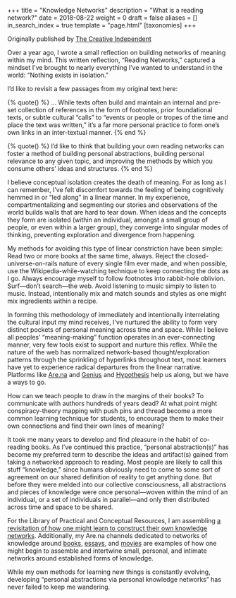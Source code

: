 +++
title = "Knowledge Networks"
description = "What is a reading network?"
date = 2018-08-22
weight = 0
draft = false
aliases = []
in_search_index = true
template = "page.html"
[taxonomies]
+++

Originally published by [The Creative Independent](https://thecreativeindependent.com/people/on-building-knowledge-networks-through-wandering/)

Over a year ago, I wrote a small reflection on building networks of meaning within my mind. This written reflection, “Reading Networks,” captured a mindset I’ve brought to nearly everything I’ve wanted to understand in the world: “Nothing exists in isolation.”

I’d like to revisit a few passages from my original text here:

{% quote() %}
… While texts often build and maintain an internal and pre-set collection of references in the form of footnotes, prior foundational texts, or subtle cultural “calls” to “events or people or tropes of the time and place the text was written,” it’s a far more personal practice to form one’s own links in an inter-textual manner.
{% end %}

{% quote() %}
I’d like to think that building your own reading networks can foster a method of building personal abstractions, building personal relevance to any given topic, and improving the methods by which you consume others’ ideas and structures.
{% end %}

I believe conceptual isolation creates the death of meaning. For as long as I can remember, I’ve felt discomfort towards the feeling of being cognitively hemmed in or “led along” in a linear manner. In my experience, compartmentalizing and segmenting our stories and observations of the world builds walls that are hard to tear down. When ideas and the concepts they form are isolated (within an individual, amongst a small group of people, or even within a larger group), they converge into singular modes of thinking, preventing exploration and divergence from happening.

My methods for avoiding this type of linear constriction have been simple: Read two or more books at the same time, always. Reject the closed-universe-on-rails nature of every single film ever made, and when possible, use the Wikipedia-while-watching technique to keep connecting the dots as I go. Always encourage myself to follow footnotes into rabbit-hole oblivion. Surf—don’t search—the web. Avoid listening to music simply to listen to music. Instead, intentionally mix and match sounds and styles as one might mix ingredients within a recipe.

In forming this methodology of immediately and intentionally interrelating the cultural input my mind receives, I’ve nurtured the ability to form very distinct pockets of personal meaning across time and space. While I believe all peoples’ “meaning-making” function operates in an ever-connecting manner, very few tools exist to support and nurture this reflex. While the nature of the web has normalized network-based thought/exploration patterns through the sprinkling of hyperlinks throughout text, most learners have yet to experience radical departures from the linear narrative. Platforms like [Are.na](https://www.are.na/) and [Genius](https://genius.com/) and [Hypothesis](https://hypothes.is/) help us along, but we have a ways to go.

How can we teach people to draw in the margins of their books? To communicate with authors hundreds of years dead? At what point might conspiracy-theory mapping with push pins and thread become a more common learning technique for students, to encourage them to make their own connections and find their own lines of meaning?

It took me many years to develop and find pleasure in the habit of co-reading books. As I’ve continued this practice, “personal abstraction(s)” has become my preferred term to describe the ideas and artifact(s) gained from taking a networked approach to reading. Most people are likely to call this stuff “knowledge,” since humans obviously need to come to some sort of agreement on our shared definition of reality to get anything done. But before they were melded into our collective consciousness, all abstractions and pieces of knowledge were once personal—woven within the mind of an individual, or a set of individuals in parallel—and only then distributed across time and space to be shared.

For the Library of Practical and Conceptual Resources, I am assembling [a revisitation of how one might learn to construct their own knowledge networks](https://www.are.na/the-creative-independent-1522276020/on-building-knowledge-networks). Additionally, my Are.na channels dedicated to networks of knowledge around [books](https://www.are.na/edouard-u/reading-networks), [essays](https://www.are.na/edouard-u/essay-networks-2018), and [movies](https://www.are.na/edouard-u/cinema-networks) are examples of how one might begin to assemble and intertwine small, personal, and intimate networks around established forms of knowledge.

While my own methods for learning new things is constantly evolving, developing “personal abstractions via personal knowledge networks” has never failed to keep me wandering.
